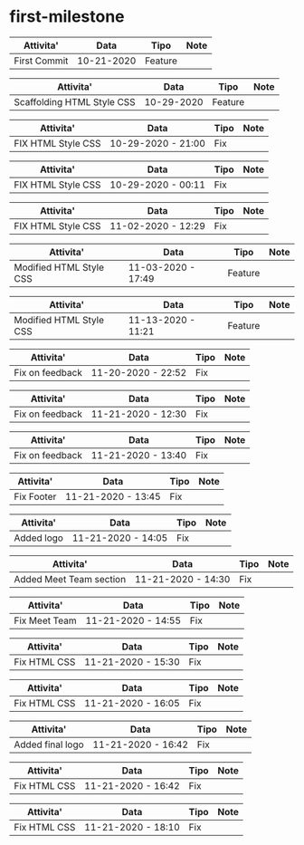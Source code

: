 # first-milestone
| Attivita'| Data | Tipo | Note |
| -------- | ---- | ---- | ---- |
| First Commit | 10-21-2020 | Feature |

| Attivita'| Data | Tipo | Note |
| -------- | ---- | ---- | ---- |
| Scaffolding HTML Style CSS | 10-29-2020 | Feature |

| Attivita'| Data | Tipo | Note |
| -------- | ---- | ---- | ---- |
| FIX HTML Style CSS | 10-29-2020 - 21:00 | Fix |

| Attivita'| Data | Tipo | Note |
| -------- | ---- | ---- | ---- |
| FIX HTML Style CSS | 10-29-2020 - 00:11 | Fix |

| Attivita'| Data | Tipo | Note |
| -------- | ---- | ---- | ---- |
| FIX HTML Style CSS | 11-02-2020 - 12:29 | Fix |

| Attivita'| Data | Tipo | Note |
| -------- | ---- | ---- | ---- |
| Modified HTML Style CSS | 11-03-2020 - 17:49 | Feature |

| Attivita'| Data | Tipo | Note |
| -------- | ---- | ---- | ---- |
| Modified HTML Style CSS | 11-13-2020 - 11:21 | Feature |

| Attivita'| Data | Tipo | Note |
| -------- | ---- | ---- | ---- |
| Fix on feedback | 11-20-2020 - 22:52 | Fix |

| Attivita'| Data | Tipo | Note |
| -------- | ---- | ---- | ---- |
| Fix on feedback | 11-21-2020 - 12:30 | Fix |

| Attivita'| Data | Tipo | Note |
| -------- | ---- | ---- | ---- |
| Fix on feedback | 11-21-2020 - 13:40 | Fix |

| Attivita'| Data | Tipo | Note |
| -------- | ---- | ---- | ---- |
| Fix Footer | 11-21-2020 - 13:45 | Fix |

| Attivita'| Data | Tipo | Note |
| -------- | ---- | ---- | ---- |
| Added logo | 11-21-2020 - 14:05 | Fix |

| Attivita'| Data | Tipo | Note |
| -------- | ---- | ---- | ---- |
| Added Meet Team section | 11-21-2020 - 14:30 | Fix |

| Attivita'| Data | Tipo | Note |
| -------- | ---- | ---- | ---- |
| Fix Meet Team | 11-21-2020 - 14:55 | Fix |

| Attivita'| Data | Tipo | Note |
| -------- | ---- | ---- | ---- |
| Fix HTML CSS | 11-21-2020 - 15:30 | Fix |

| Attivita'| Data | Tipo | Note |
| -------- | ---- | ---- | ---- |
| Fix HTML CSS | 11-21-2020 - 16:05 | Fix |

| Attivita'| Data | Tipo | Note |
| -------- | ---- | ---- | ---- |
| Added final logo | 11-21-2020 - 16:42 | Fix |

| Attivita'| Data | Tipo | Note |
| -------- | ---- | ---- | ---- |
| Fix HTML CSS | 11-21-2020 - 16:42 | Fix |

| Attivita'| Data | Tipo | Note |
| -------- | ---- | ---- | ---- |
| Fix HTML CSS | 11-21-2020 - 18:10 | Fix |